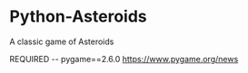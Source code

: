 # Python-Asteroids
A classic game of Asteroids

REQUIRED -- pygame==2.6.0
https://www.pygame.org/news

